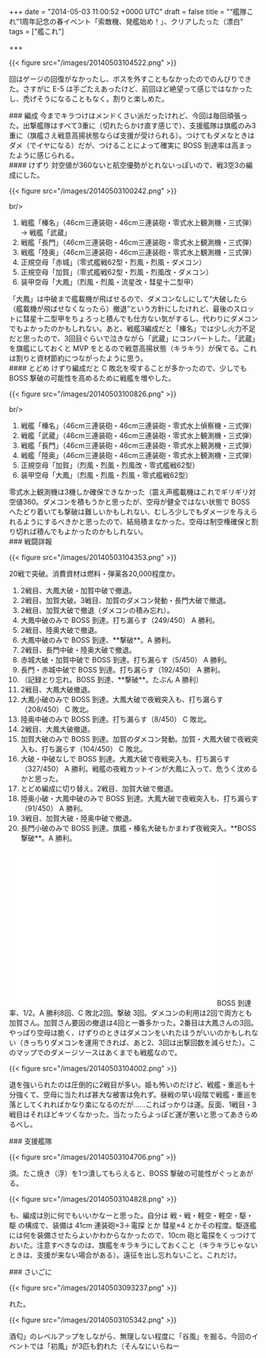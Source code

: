 
+++
date = "2014-05-03 11:00:52 +0000 UTC"
draft = false
title = "“艦隊これ”1周年記念の春イベント「索敵機、発艦始め！」、クリアしたった（漂白"
tags = ["艦これ"]

+++


{{< figure src="/images/20140503104522.png"  >}}

回はゲージの回復がなかったし、ボスを外すこともなかったのでのんびりできた。さすがに E-5 は手ごたえあったけど、前回ほど絶望って感じではなかったし、禿げそうになることもなく。割りと楽しめた。

<div class="section">
    ### 編成
    今までキラつけはメンドくさい派だったけれど、今回は毎回頑張った。出撃艦隊はすべて3重に（切れたらかけ直す感じで）、支援艦隊は旗艦のみ3重に（旗艦さえ戦意高揚状態ならば支援が受けられる）。つけてもダメなときはダメ（でイヤになる）だが、つけることによって確実に BOSS 到達率は高まったように感じられる。

<div class="section">
    #### けずり
    対空値が360ないと航空優勢がとれないっぽいので、戦3空3の編成にした。

{{< figure src="/images/20140503100242.png"  >}}

br/>


<ol>
<li>戦艦「榛名」（46cm三連装砲・46cm三連装砲・零式水上観測機・三式弾）→ 戦艦「武蔵」</li>
<li>戦艦「長門」（46cm三連装砲・46cm三連装砲・零式水上観測機・三式弾）</li>
<li>戦艦「陸奥」（46cm三連装砲・46cm三連装砲・零式水上観測機・三式弾）</li>
<li>正規空母「赤城」（零式艦戦62型・烈風・烈風・ダメコン）</li>
<li>正規空母「加賀」（零式艦戦62型・烈風・烈風改・ダメコン）</li>
<li>装甲空母「大鳳」（烈風・烈風・流星改・彗星十二型甲）</li>
</ol>「大鳳」は中破まで艦載機が飛ばせるので、ダメコンなしにして“大破したら（艦載機が飛ばせなくなったら）撤退”という方針にしたけれど、最後のスロットに彗星十二型甲をちょろっと積んでも仕方ない気がするし、代わりにダメコンでもよかったのかもしれない。あと、戦艦3編成だと「榛名」では少し火力不足だと思ったので、3回目ぐらいで泣きながら「武蔵」にコンバートした。「武蔵」を旗艦にしておくと MVP をとるので戦意高揚状態（キラキラ）が保てる。これは割りと資材節約につながったように思う。

</div>
<div class="section">
    #### とどめ
    けずり編成だと C 敗北を喫することが多かったので、少しでも BOSS 撃破の可能性を高めるために戦艦を増やした。

{{< figure src="/images/20140503100826.png"  >}}

br/>


<ol>
<li>戦艦「榛名」（46cm三連装砲・46cm三連装砲・零式水上偵察機・三式弾）</li>
<li>戦艦「武蔵」（46cm三連装砲・46cm三連装砲・零式水上観測機・三式弾）</li>
<li>戦艦「長門」（46cm三連装砲・46cm三連装砲・零式水上観測機・三式弾）</li>
<li>戦艦「陸奥」（46cm三連装砲・46cm三連装砲・零式水上観測機・三式弾）</li>
<li>正規空母「加賀」（烈風・烈風・烈風改・零式艦戦62型）</li>
<li>装甲空母「大鳳」（烈風・烈風・烈風・零式艦戦62型）</li>
</ol>零式水上観測機は3機しか確保できなかった（震え声艦載機はこれでギリギリ対空値360。ダメコンを積もうかと思ったが、空母が健全ではない状態で BOSS へたどり着いても撃破は難しいかもしれない、むしろ少しでもダメージを与えられるようにするべきかと思ったので、結局積まなかった。空母は制空権確保と割り切れば積んでもよかったのかもしれない。

</div>
</div>
<div class="section">
    ### 戦闘詳報
    

{{< figure src="/images/20140503104353.png"  >}}

20戦で突破。消費資材は燃料・弾薬各20,000程度か。

<ol>
<li>2戦目、大鳳大破・加賀中破で撤退。</li>
<li>2戦目、加賀大破。3戦目、加賀のダメコン発動・長門大破で撤退。</li>
<li>2戦目、加賀大破で撤退（ダメコンの積み忘れ）。</li>
<li>大鳳中破のみで BOSS 到達。打ち漏らす（249/450） A 勝利。</li>
<li>2戦目、陸奥大破で撤退。</li>
<li>大鳳中破のみで BOSS 到達、**撃破**。A 勝利。</li>
<li>2戦目、長門中破・陸奥大破で撤退。</li>
<li>赤城大破・加賀中破で BOSS 到達。打ち漏らす（5/450） A 勝利。</li>
<li>長門・赤城中破で BOSS 到達。打ち漏らす（192/450） A 勝利。</li>
<li>（記録とり忘れ。BOSS 到達、**撃破**。たぶん A 勝利）</li>
<li>2戦目、大鳳大破撤退。</li>
<li>大鳳小破のみで BOSS 到達。大鳳大破で夜戦突入も、打ち漏らす（208/450） C 敗北。</li>
<li>陸奥中破のみで BOSS 到達。打ち漏らす（8/450） C 敗北。</li>
<li>2戦目、大鳳大破撤退。</li>
<li>加賀大破のみで BOSS 到達。加賀のダメコン発動。加賀・大鳳大破で夜戦突入も、打ち漏らす（104/450） C 敗北。</li>
<li>大破・中破なしで BOSS 到達。大鳳大破で夜戦突入も、打ち漏らす（327/450） A 勝利。戦艦の夜戦カットインが大鳳に入って、危うく沈めるかと思った。</li>
<li>とどめ編成に切り替え。2戦目、加賀大破で撤退。</li>
<li>陸奥小破・大鳳中破のみで BOSS 到達。大鳳大破で夜戦突入も、打ち漏らす（91/450） A 勝利。</li>
<li>3戦目、加賀大破・陸奥中破で撤退。</li>
<li>長門小破のみで BOSS 到達。旗艦・榛名大破もかまわず夜戦突入。**BOSS 撃破**。A 勝利。</li>
</ol><iframe width="420" height="315" src="//www.youtube.com/embed/TwOjkfTgocU" frameborder="0" allowfullscreen=""></iframe>BOSS 到達率、1/2。A 勝利8回、C 敗北2回。撃破 3回。ダメコンの利用は2回で両方とも加賀さん。加賀さん要因の撤退は4回と一番多かった。2番目は大鳳さんの3回。やっぱり空母は脆く、けずりのときはダメコンをいれたほうがいいのかもしれない（きっちりダメコンを運用できれば、あと2、3回は出撃回数を減らせた）。このマップでのダメージソースはあくまでも戦艦なので。

{{< figure src="/images/20140503104002.png"  >}}

退を強いられたのは圧倒的に2戦目が多い。姫も怖いのだけど、戦艦・重巡も十分強くて、空母に当たれば甚大な被害は免れず。昼戦の早い段階で戦艦・重巡を落としてくれればかなり楽になるのだが……こればっかりは運。反面、1戦目・3戦目はそれほどキツくなかった。当たったらよっぽど運が悪いと思ってあきらめるべし。

</div>
<div class="section">
    ### 支援艦隊
    

{{< figure src="/images/20140503104706.png"  >}}

須。たこ焼き（浮）を1つ潰してもらえると、BOSS 撃破の可能性がぐっとあがる。

{{< figure src="/images/20140503104828.png"  >}}

も、編成は別に何でもいいかなーと思った。自分は 戦・戦・軽空・軽空・駆・駆 の構成で、装備は 41cm 連装砲×3＋電探 とか 彗星×4 とかその程度。駆逐艦には何を装備させたらよいかわからなかったので、10cm 砲と電探をくっつけておいた。注意すべきなのは、旗艦をキラキラにしておくこと（キラキラじゃないときは、支援が来ない場合がある）。遠征を出し忘れないこと。これだけ。

</div>
<div class="section">
    ### さいごに
    

{{< figure src="/images/20140503093237.png"  >}}

れた。

{{< figure src="/images/20140503105342.png"  >}}

酒匂」のレベルアップをしながら、無理しない程度に「谷風」を掘る。今回のイベントでは「初風」が3匹も釣れた（そんなにいらねー

</div>

